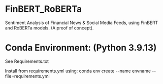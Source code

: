 # FinBERT_RoBERTa

Sentiment Analysis of Financial News & Social Media Feeds, using FinBERT and RoBERTa models.
(A proof of concept).

# Conda Environment: (Python 3.9.13)

See Requirements.txt

Install from requirements.yml using:
conda env create --name envname --file=requirements.yml
